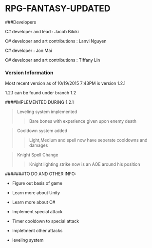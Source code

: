 # RPG-FANTASY-UPDATED

###Developers

C# developer and lead : Jacob Biloki

C# developer and art contributions : Lanvi Nguyen

C# developer : Jon Mai

C# developer and art contributions : Tiffany Lin

### Version Information

Most recent version as of 10/19/2015 7:43PM is version 1.2.1

1.2.1 can be found under branch 1.2

####IMPLEMENTED DURING 1.2.1

>Leveling system implemented
>>Bare bones with experience given upon enemy death

>Cooldown system added
>>Light,Medium and spell now have seperate cooldowns and damages

>Knight Spell Change
>>Knight lighting strike now is an AOE around his position


#######TO DO AND OTHER INFO:

* Figure out basis of game

* Learn more about Unity

* Learn more about C#

* Implement special attack

* Timer cooldown to special attack

* Impletment other attacks

* leveling system
